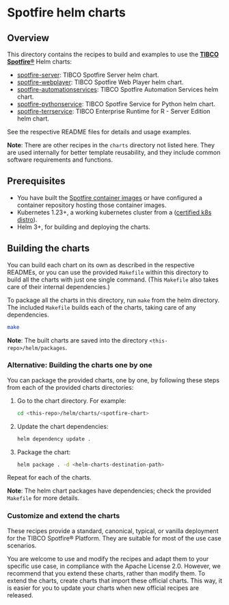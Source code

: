 # Spotfire helm charts

## Overview

This directory contains the recipes to build and examples to use the [**TIBCO Spotfire®**](https://www.tibco.com/products/tibco-spotfire) Helm charts:

- [spotfire-server](charts/spotfire-server/README.md): TIBCO Spotfire Server helm chart.
- [spotfire-webplayer](charts/spotfire-webplayer/README.md): TIBCO Spotfire Web Player helm chart.
- [spotfire-automationservices](charts/spotfire-automationservices/README.md): TIBCO Spotfire Automation Services helm chart.
- [spotfire-pythonservice](charts/spotfire-pythonservice/README.md): TIBCO Spotfire Service for Python helm chart.
- [spotfire-terrservice](charts/spotfire-terrservice/README.md): TIBCO Enterprise Runtime for R - Server Edition helm chart.

See the respective README files for details and usage examples.

**Note**: There are other recipes in the `charts` directory not listed here. They are used internally for better template reusability, and they include common software requirements and functions.

## Prerequisites

- You have built the [Spotfire container images](../containers/README.md) or have configured a container repository hosting those container images.
- Kubernetes 1.23+, a working kubernetes cluster from a ([certified k8s distro](https://www.cncf.io/certification/software-conformance/)).
- Helm 3+, for building and deploying the charts.

## Building the charts

You can build each chart on its own as described in the respective READMEs, or you can use the provided `Makefile` within this directory to build all the charts with just one single command. (This `Makefile` also takes care of their internal dependencies.)

To package all the charts in this directory, run `make` from the helm directory.
The included `Makefile` builds each of the charts, taking care of any dependencies.

```bash
make
```

**Note**: The built charts are saved into the directory `<this-repo>/helm/packages`.

### Alternative: Building the charts one by one

You can package the provided charts, one by one, by following these steps from each of the provided charts directories:

1. Go to the chart directory. For example:
    ```bash
    cd <this-repo>/helm/charts/<spotfire-chart>
    ```

2. Update the chart dependencies:
    ```bash
    helm dependency update .
    ```

3. Package the chart:
    ```bash
    helm package . -d <helm-charts-destination-path>
    ```

Repeat for each of the charts.

**Note**: The helm chart packages have dependencies; check the provided `Makefile` for more details.

### Customize and extend the charts

These recipes provide a standard, canonical, typical, or vanilla deployment for the TIBCO Spotfire® Platform.
They are suitable for most of the use case scenarios.

You are welcome to use and modify the recipes and adapt them to your specific use case, in compliance with the Apache License 2.0.
However, we recommend that you extend these charts, rather than modify them.
To extend the charts, create charts that import these official charts.
This way, it is easier for you to update your charts when new official recipes are released.
